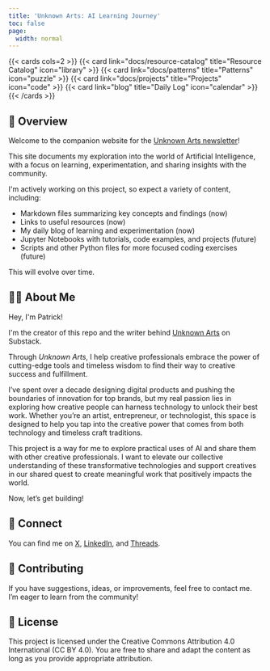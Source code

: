 ```yaml
---
title: 'Unknown Arts: AI Learning Journey'
toc: false
page:
  width: normal
---
```


{{< cards cols=2 >}}
  {{< card link="docs/resource-catalog" title="Resource Catalog" icon="library" >}}
  {{< card link="docs/patterns" title="Patterns" icon="puzzle" >}}
  {{< card link="docs/projects" title="Projects" icon="code" >}}
  {{< card link="blog" title="Daily Log" icon="calendar" >}}
{{< /cards >}}

## 📖 Overview

Welcome to the companion website for the [Unknown Arts newsletter](https://www.unknownarts.co)! 

This site documents my exploration into the world of Artificial Intelligence, with a focus on learning, experimentation, and sharing insights with the community.

I'm actively working on this project, so expect a variety of content, including:

- Markdown files summarizing key concepts and findings (now)
- Links to useful resources (now)
- My daily blog of learning and experimentation (now)
- Jupyter Notebooks with tutorials, code examples, and projects (future)
- Scripts and other Python files for more focused coding exercises (future)

This will evolve over time.

## 👨‍💻 About Me

Hey, I'm Patrick!

I'm the creator of this repo and the writer behind [Unknown Arts](https://www.unknownarts.co) on Substack.

Through *Unknown Arts*, I help creative professionals embrace the power of cutting-edge tools and timeless wisdom to find their way to creative success and fulfillment.

I’ve spent over a decade designing digital products and pushing the boundaries of innovation for top brands, but my real passion lies in exploring how creative people can harness technology to unlock their best work. Whether you’re an artist, entrepreneur, or technologist, this space is designed to help you tap into the creative power that comes from both technology and timeless craft traditions.

This project is a way for me to explore practical uses of AI and share them with other creative professionals. I want to elevate our collective understanding of these transformative technologies and support creatives in our shared quest to create meaningful work that positively impacts the world.

Now, let’s get building!

## 🔗 Connect

You can find me on [X](https://x.com/itspatmorgan), [LinkedIn](https://www.linkedin.com/in/itspatmorgan/), and [Threads](https://www.threads.net/@itspatmorgan).

## 🤝 Contributing

If you have suggestions, ideas, or improvements, feel free to contact me. I’m eager to learn from the community!

## 📄 License

This project is licensed under the Creative Commons Attribution 4.0 International (CC BY 4.0). You are free to share and adapt the content as long as you provide appropriate attribution.